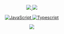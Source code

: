 <p align="center">
  <tr>
    <td align="center" style="padding=0;width=50%;">
      <a href="https://github.com/baaaaaapy">
      <img src="https://github-readme-stats.vercel.app/api/?username=baaaaaapy&title_color=adb2d3&text_color=9f9f9f&show_icons=true&bg_color=00000000&hide_border=true&icon_color=adb2d3&hide_title=true&count_private=true&include_all_commits=true&enable_animations=true" />
    </td>
      <td align="center" style="padding=0;width=50%;">
      <a href="https://github.com/baaaaaapy">
      <img src="https://github-readme-stats-one-bice.vercel.app/api/top-langs/?username=baaaaaapy&role=OWNER,ORGANIZATION_MEMBER,COLLABORATOR&title_color=adb2d3&text_color=9f9f9f&show_icons=true&bg_color=00000000&hide_border=true&icon_color=adb2d3&hide_title=true&count_private=true&enable_animations=true" />
    </td>
  </tr>
</p>

<p align="center">
  <img alt="JavaScript" src="https://img.shields.io/badge/javascript%20-%23323330.svg?&style=for-the-badge&logo=javascript&logoColor=%23F7DF1E"/> <img alt = "Typescript" src="https://img.shields.io/badge/TypeScript-007ACC?style=for-the-badge&logo=typescript&logoColor=white"/>
<p>

<p align="center">
  <tr>
    <td align="center" style="padding=0;width=50%;">
      <a href="https://github.com/baaaaaapy">
      <img src="https://github-readme-streak-stats.herokuapp.com?user=baaaaaapy&theme=tokyonight_duo&hide_border=true&ring=adb2d3&currStreakLabel=FFFFFF&sideNums=adb2d3&dates=979797&sideLabels=FFFFFF&currStreakNum=FFFFFF&border=DD2727&stroke=00000000&background=00000000&fire=8B91B6" />
    </td>
  </tr>
</p>


